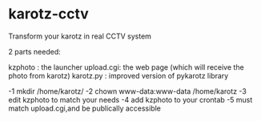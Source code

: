 karotz-cctv
===========

Transform your karotz in real CCTV system


2 parts needed:

kzphoto   : the launcher
upload.cgi: the web page (which will receive the photo from karotz)
karotz.py : improved version of pykarotz library 


-1 mkdir /home/karotz/
-2 chown www-data:www-data /home/karotz
-3 edit kzphoto to match your needs
-4 add kzphoto <url> to your crontab
-5 <url> must match upload.cgi,and be publically accessible
